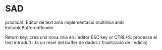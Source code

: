 # SAD
practica1: Editor de text amb implementació multilinia amb EditableBufferedReader

Return key: crea una nova linia en l'editor
ESC key or CTRL+S: processa el text introduït i fa un reset del buffer de dades ( finalització de l'edició)
